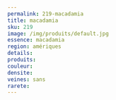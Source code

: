 ```yaml
---
permalink: 219-macadamia
title: macadamia 
sku: 219
image: /img/produits/default.jpg
essence: macadamia
region: amériques
details: 
produits:
couleur: 
densite: 
veines: sans
rarete: 
---
```

